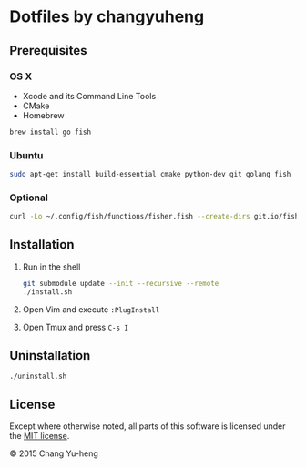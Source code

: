 # Dotfiles by changyuheng

## Prerequisites

### OS X

- Xcode and its Command Line Tools
- CMake
- Homebrew

```sh
brew install go fish
```

### Ubuntu

```sh
sudo apt-get install build-essential cmake python-dev git golang fish
```

### Optional

```sh
curl -Lo ~/.config/fish/functions/fisher.fish --create-dirs git.io/fisher
```

## Installation

1. Run in the shell

    ```sh
    git submodule update --init --recursive --remote
    ./install.sh
    ```

2. Open Vim and execute `:PlugInstall`

3. Open Tmux and press `C-s I`

## Uninstallation

```
./uninstall.sh
```

## License

Except where otherwise noted, all parts of this software is licensed under the
[MIT license](http://opensource.org/licenses/MIT).

© 2015 Chang Yu-heng
